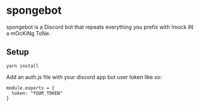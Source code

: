 # spongebot  

spongebot is a Discord bot that repeats everything you prefix with !mock iN a mOcKiNg ToNe.  

## Setup  

`yarn install`

Add an auth.js file with your discord app bot user token like so:  

```
module.exports = {
  token: "YOUR_TOKEN"
}
```
